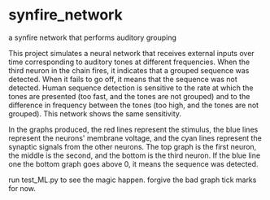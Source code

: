 synfire_network
===============

a synfire network that performs auditory grouping

This project simulates a neural network that receives external inputs over time corresponding to auditory tones at different frequencies. When the third neuron in the chain fires, it indicates that a grouped sequence was detected. When it fails to go off, it means that the sequence was not detected. Human sequence detection is sensitive to the rate at which the tones are presented (too fast, and the tones are not grouped) and to the difference in frequency between the tones (too high, and the tones are not grouped). This network shows the same sensitivity.

In the graphs produced, the red lines represent the stimulus, the blue lines represent the neurons' membrane voltage, and the cyan lines represent the synaptic signals from the other neurons. The top graph is the first neuron, the middle is the second, and the bottom is the third neuron. If the blue line one the bottom graph goes above 0, it means the sequence was detected.

run test_ML.py to see the magic happen. forgive the bad graph tick marks for now.
